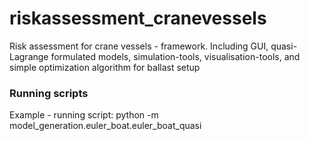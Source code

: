 # riskassessment_cranevessels
Risk assessment for crane vessels - framework. Including GUI, quasi-Lagrange formulated models, simulation-tools, visualisation-tools, and simple optimization algorithm for ballast setup



### Running scripts
Example - running script:
python -m model_generation.euler_boat.euler_boat_quasi